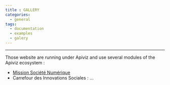 ```yaml
---
title : GALLERY
categories:
  - general
tags:
  - documentation
  - examples
  - galery
---
```



-------

Those website are running under Apiviz and use several modules of the Apiviz ecosystem :

- [Mission Société Numérique](https://carto.societenumerique.gouv.fr/sonum-xp/accueil)
- Carrefour des Innovations Sociales : ...
